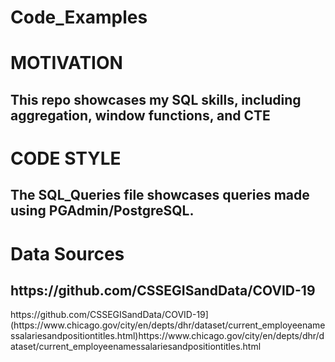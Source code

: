 # Code_Examples

<h1>MOTIVATION</h1>

<h2>This repo showcases my SQL skills, including aggregation, window functions, and CTE </h2>

<h1>CODE STYLE</h1>

<h2> The SQL_Queries file showcases queries made using PGAdmin/PostgreSQL.</h2>

<h1>Data Sources</h1>
<h2>https://github.com/CSSEGISandData/COVID-19</h2>
<h2[>https://github.com/CSSEGISandData/COVID-19](https://www.chicago.gov/city/en/depts/dhr/dataset/current_employeenamessalariesandpositiontitles.html)https://www.chicago.gov/city/en/depts/dhr/dataset/current_employeenamessalariesandpositiontitles.html</h2>
